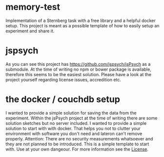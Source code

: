 # memory-test
Implementation of a Sternberg task with a free library and a helpful docker setup.
This project is meant as a possible template of how to easily setup an experiment and share it.

# jspsych
As you can see this project has https://github.com/jspsych/jsPsych as a submodule.
At the time of writing no npm or bower package is available, therefore this seems to be the easiest solution.
Please have a look at the project yourself regarding license issues, accredition etc.

# the docker / couchdb setup
I wanted to provide a simple solution for saving the data from the experiment.
Within the jsPsych project at the time of writing there are some solution sketches but no server included.
I wanted to provide a simple solution to start with with docker.
That helps you not to clutter your environment with software you don't need and lateron can't remove properly.
Attention: There are no security measurements whatsoever and they are not planned to be introduced. 
This is a simple template to start with.
Use at your own dangeour.
For more information see the [License](LICENSE).
